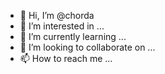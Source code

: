 - 👋 Hi, I’m @chorda
- 👀 I’m interested in ...
- 🌱 I’m currently learning ...
- 💞️ I’m looking to collaborate on ...
- 📫 How to reach me ...

<!---
chorda/chorda is a ✨ special ✨ repository because its `README.md` (this file) appears on your GitHub profile.
You can click the Preview link to take a look at your changes.
--->
